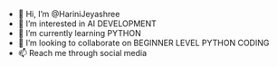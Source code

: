 - 👋 Hi, I’m @HariniJeyashree
- 👀 I’m interested in AI DEVELOPMENT
- 🌱 I’m currently learning PYTHON
- 💞️ I’m looking to collaborate on BEGINNER LEVEL PYTHON CODING
- 📫 Reach me through social media

<!---
HariniJeyashree/HariniJeyashree is a ✨ special ✨ repository because its `README.md` (this file) appears on your GitHub profile.
You can click the Preview link to take a look at your changes.
--->
